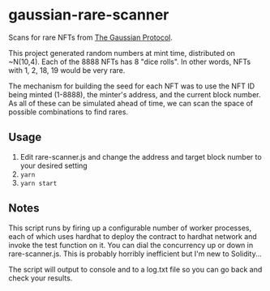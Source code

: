 # gaussian-rare-scanner

Scans for rare NFTs from [The Gaussian Protocol](https://opensea.io/collection/the-gaussian-protocol).

This project generated random numbers at mint time, distributed on ~N(10,4).  Each of the 8888 NFTs has 8 "dice rolls".  In other words, NFTs with 1, 2, 18, 19 would be very rare.

The mechanism for building the seed for each NFT was to use the NFT ID being minted (1-8888), the minter's address, and the current block number.  As all of these can be simulated ahead of time, we can scan the space of possible combinations to find rares.

## Usage

1. Edit rare-scanner.js and change the address and target block number to your desired setting
2. `yarn`
3. `yarn start`

## Notes

This script runs by firing up a configurable number of worker processes, each of which uses hardhat to deploy the contract to hardhat network and invoke the test function on it.  You can dial the concurrency up or down in rare-scanner.js.  This is probably horribly inefficient but I'm new to Solidity...

The script will output to console and to a log.txt file so you can go back and check your results.
